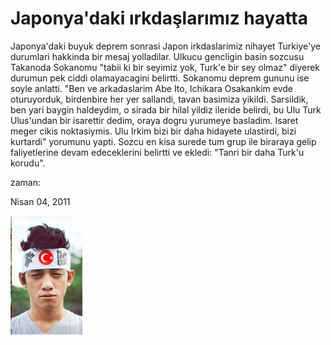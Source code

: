 # Japonya'daki ırkdaşlarımız hayatta

Japonya'daki buyuk deprem sonrasi Japon irkdaslarimiz nihayet
Turkiye'ye durumlari hakkinda bir mesaj yolladilar. Ulkucu gencligin
basin sozcusu Takanoda Sokanomu "tabii ki bir seyimiz yok, Turk'e bir
sey olmaz" diyerek durumun pek ciddi olamayacagini belirtti. Sokanomu
deprem gununu ise soyle anlatti. "Ben ve arkadaslarim Abe Ito,
Ichikara Osakankim evde oturuyorduk, birdenbire her yer sallandi,
tavan basimiza yikildi. Sarsildik, ben yari baygin haldeydim, o sirada
bir hilal yildiz ileride belirdi, bu Ulu Turk Ulus'undan bir isarettir
dedim, oraya dogru yurumeye basladim. Isaret meger cikis
noktasiymis. Ulu Irkim bizi bir daha hidayete ulastirdi, bizi
kurtardi" yorumunu yapti. Sozcu en kisa surede tum grup ile biraraya
gelip faliyetlerine devam edeceklerini belirtti ve ekledi: "Tanri bir
daha Turk'u korudu".







zaman:

Nisan 04, 2011










![](japon-turg.jpeg)

